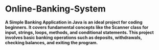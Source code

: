 # Online-Banking-System
**A Simple Banking Application in Java is an ideal project for coding
beginners. It covers fundamental concepts like the Scanner class for
input, strings, loops, methods, and conditional statements. This
project involves basic banking operations such as deposits,
withdrawals, checking balances, and exiting the program.**
